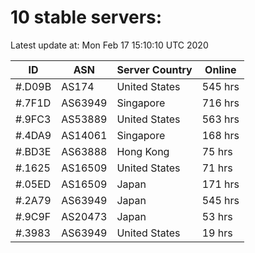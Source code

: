 # 10 stable servers:

Latest update at: Mon Feb 17 15:10:10 UTC 2020

| ID | ASN | Server Country | Online |
| -- | --- | -------------- | ------ |
| #.D09B | AS174 | United States | 545 hrs |
| #.7F1D | AS63949 | Singapore | 716 hrs |
| #.9FC3 | AS53889 | United States | 563 hrs |
| #.4DA9 | AS14061 | Singapore | 168 hrs |
| #.BD3E | AS63888 | Hong Kong | 75 hrs |
| #.1625 | AS16509 | United States | 71 hrs |
| #.05ED | AS16509 | Japan | 171 hrs |
| #.2A79 | AS63949 | Japan | 545 hrs |
| #.9C9F | AS20473 | Japan | 53 hrs |
| #.3983 | AS63949 | United States | 19 hrs |

